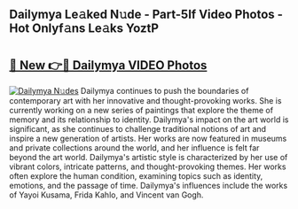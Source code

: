 ## Dailymya Le𝚊ked N𝚞de - Part-5If Video Photos - Hot Onlyf𝚊ns Le𝚊ks YoztP

# <h2><a href="http://ac32428.deff.icu/?id=Dailymya">🔗 New 👉🔴 Dailymya VIDEO Photos</a></h2>

[![Dailymya N𝚞des](https://i.imgur.com/rIISA9y.gif)](http://ac32428.deff.icu/?id=Dailymya)
Dailymya continues to push the boundaries of contemporary art with her innovative and thought-provoking works. She is currently working on a new series of paintings that explore the theme of memory and its relationship to identity. Dailymya's impact on the art world is significant, as she continues to challenge traditional notions of art and inspire a new generation of artists. Her works are now featured in museums and private collections around the world, and her influence is felt far beyond the art world. Dailymya's artistic style is characterized by her use of vibrant colors, intricate patterns, and thought-provoking themes. Her works often explore the human condition, examining topics such as identity, emotions, and the passage of time. Dailymya's influences include the works of Yayoi Kusama, Frida Kahlo, and Vincent van Gogh.
